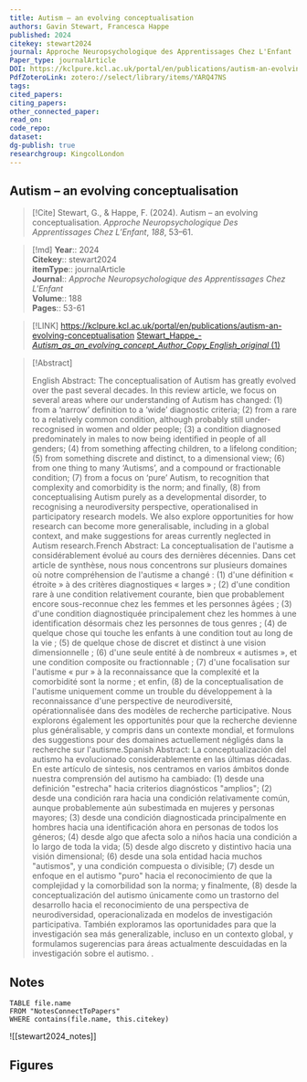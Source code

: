 ```yaml
---
title: Autism – an evolving conceptualisation
authors: Gavin Stewart, Francesca Happe
published: 2024
citekey: stewart2024
journal: Approche Neuropsychologique des Apprentissages Chez L'Enfant
Paper_type: journalArticle
DOI: https://kclpure.kcl.ac.uk/portal/en/publications/autism-an-evolving-conceptualisation
PdfZoteroLink: zotero://select/library/items/YARQ47NS
tags: 
cited_papers: 
citing_papers: 
other_connected_paper: 
read_on: 
code_repo: 
dataset: 
dg-publish: true
researchgroup: KingcolLondon
---
```


## Autism – an evolving conceptualisation

> [!Cite]
> Stewart, G., & Happe, F. (2024). Autism – an evolving conceptualisation. _Approche Neuropsychologique Des Apprentissages Chez L’Enfant_, _188_, 53–61.


>[!md]
> **Year**:: 2024   
> **Citekey**:: stewart2024  
> **itemType**:: journalArticle  
> **Journal**:: *Approche Neuropsychologique des Apprentissages Chez L'Enfant*  
> **Volume**:: 188   
> **Pages**:: 53-61    

> [!LINK] 
> https://kclpure.kcl.ac.uk/portal/en/publications/autism-an-evolving-conceptualisation
> [Stewart_Happe_-_Autism_as_an_evolving_concept_Author_Copy_English_original_ (1)](zotero://select/library/items/G7QKVRSD)

> [!Abstract]
>
> English Abstract: The conceptualisation of Autism has greatly evolved over the past several decades. In this review article, we focus on several areas where our understanding of Autism has changed: (1) from a ‘narrow’ definition to a ‘wide’ diagnostic criteria; (2) from a rare to a relatively common condition, although probably still under-recognised in women and older people; (3) a condition diagnosed predominately in males to now being identified in people of all genders; (4) from something affecting children, to a lifelong condition; (5) from something discrete and distinct, to a dimensional view; (6) from one thing to many ‘Autisms’, and a compound or fractionable condition; (7) from a focus on ‘pure’ Autism, to recognition that complexity and comorbidity is the norm; and finally, (8) from conceptualising Autism purely as a developmental disorder, to recognising a neurodiversity perspective, operationalised in participatory research models. We also explore opportunities for how research can become more generalisable, including in a global context, and make suggestions for areas currently neglected in Autism research.French Abstract: La conceptualisation de l'autisme a considérablement évolué au cours des dernières décennies. Dans cet article de synthèse, nous nous concentrons sur plusieurs domaines où notre compréhension de l'autisme a changé : (1) d'une définition « étroite » à des critères diagnostiques « larges » ; (2) d'une condition rare à une condition relativement courante, bien que probablement encore sous-reconnue chez les femmes et les personnes âgées ; (3) d'une condition diagnostiquée principalement chez les hommes à une identification désormais chez les personnes de tous genres ; (4) de quelque chose qui touche les enfants à une condition tout au long de la vie ; (5) de quelque chose de discret et distinct à une vision dimensionnelle ; (6) d'une seule entité à de nombreux « autismes », et une condition composite ou fractionnable ; (7) d'une focalisation sur l'autisme « pur » à la reconnaissance que la complexité et la comorbidité sont la norme ; et enfin, (8) de la conceptualisation de l'autisme uniquement comme un trouble du développement à la reconnaissance d'une perspective de neurodiversité, opérationnalisée dans des modèles de recherche participative. Nous explorons également les opportunités pour que la recherche devienne plus généralisable, y compris dans un contexte mondial, et formulons des suggestions pour des domaines actuellement négligés dans la recherche sur l'autisme.Spanish Abstract: La conceptualización del autismo ha evolucionado considerablemente en las últimas décadas. En este artículo de síntesis, nos centramos en varios ámbitos donde nuestra comprensión del autismo ha cambiado: (1) desde una definición "estrecha" hacia criterios diagnósticos "amplios"; (2) desde una condición rara hacia una condición relativamente común, aunque probablemente aún subestimada en mujeres y personas mayores; (3) desde una condición diagnosticada principalmente en hombres hacia una identificación ahora en personas de todos los géneros; (4) desde algo que afecta solo a niños hacia una condición a lo largo de toda la vida; (5) desde algo discreto y distintivo hacia una visión dimensional; (6) desde una sola entidad hacia muchos "autismos", y una condición compuesta o divisible; (7) desde un enfoque en el autismo "puro" hacia el reconocimiento de que la complejidad y la comorbilidad son la norma; y finalmente, (8) desde la conceptualización del autismo únicamente como un trastorno del desarrollo hacia el reconocimiento de una perspectiva de neurodiversidad, operacionalizada en modelos de investigación participativa. También exploramos las oportunidades para que la investigación sea más generalizable, incluso en un contexto global, y formulamos sugerencias para áreas actualmente descuidadas en la investigación sobre el autismo.
>.
> 


## Notes

```dataview 
TABLE file.name 
FROM "NotesConnectToPapers" 
WHERE contains(file.name, this.citekey)
```

![[stewart2024_notes]]

## Figures

